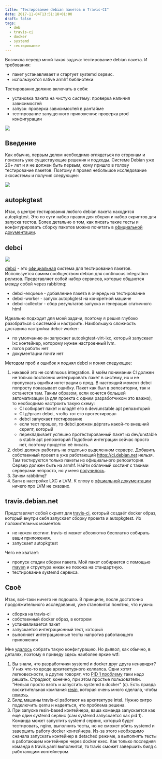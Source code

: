 ```yaml
---
title: "Тестирование debian пакетов в Travis-CI"
date: 2017-11-04T13:51:18+01:00
draft: false
tags:
  - deb
  - travis-ci
  - docker
  - systemd
  - тестирование
---
```

Возникла передо мной такая задача: тестирование debian пакета. И требования:

 * пакет устанавливает и стартует systemd сервис.
 * используются native armhf библиотеки

Тестирование должно включать в себя:

- установка пакета на чистую систему: проверка наличия зависимостей
- запуск: проверка зависимостей в рантайме
- тестирование запущенного приложения: проверка prod конфигурации

![](1tonmhzpsbqtt5yqf6sxnpumnk8.png)

Введение
-----------

Как обычно, первым делом необходимо оглядеться по сторонам и поискать уже существующие решения и подходы. Системе Debian уже 20+ лет и я не должен быть первым, кому пришло в голову тестирование пакетов. Поэтому я провел небольшое исследование экосистемы и получил следующее:

![](rw9hiwy9lgzw4oxcgijh85_qvnw.png)

autopkgtest
-----------

Итак, в центре тестирования любого debian пакета находится autopkgtest. Это по сути набор правил для сборки и набор скриптов для запуска тестов. Более детально о том, как писать такие тесты и конфигурировать сборку пакетов можно почитать в [официальной документации](http://packaging.ubuntu.com/ru/html/auto-pkg-test.html). 

debci
-----------

![](soiwyhiobqzphzpiagvplg9ryfo.png)

[debci](https://github.com/terceiro/debci)  - это [официальная](https://ci.debian.net) система для тестирования пакетов. Используется самим сообществом debian для continuous integration релизов. Представляет собой набор сервисов, которые общаются между собой через rabbitmq:

- debci-enqueue - добавление пакета в очередь на тестирование
- debci-worker - запуск autopkgtest на конкретной машине
- debci-collector - сбор результатов запуска и генерация статичного html 

Идеально подходит для моей задачи, поэтому я решил глубоко разобраться с системой и настроить. Наибольшую сложность доставила настройка debci-worker:

- по умолчанию он запускает autopkgtest-virt-lxc, который запускает lxc контейнер, которому нужен настроенный lvm.
- логов работы нет
- документации почти нет

Методом проб и ошибок я поднял debci и понял следующее:

1. никакой это не continuous integration. В моём понимании CI должен не только постоянно интегрировать пакет в систему, но и не пропускать ошибки интеграции в прод. В настоящий момент debci попросту показывает ошибку. Пакет как был в репозитории, так и останется там. Таким образом, если хочется большей автоматизации (а для проекта с одним разработчиком это важно), то необходимо настроить такую схему:
	- CI собирает пакет и кладёт его в dev/unstable apt репозиторий
	- CI дёргает debci, чтобы тот его протестировал
	- debci запускает тестирование
	- если тест прошел, то debci должен дёргать какой-то внешний скрипт, который
	- перекладывает успешно протестированный пакет из dev/unstable в stable apt репозиторий
Подобной интеграции сейчас просто нет, поэтому придется её писать.
2. debci должен работать на отдельно выделенном сервере. Добавить собственный проект в уже работающий https://ci.debian.net нельзя. Там тестируются только пакеты из официального репозитория. Сервер должен быть на armhf. Найти облачный хостинг с такими серверами непросто, но у меня [получилось](https://www.scaleway.com).
3. Зачем rabbitmq? 
4. Баги в настройке LXC и LVM. К слову в [офциальной документации](https://github.com/terceiro/debci/tree/master/docs) ничего про LVM не сказано. 

travis.debian.net
-----------

Представляет собой скрипт для [travis-ci](http://travis-ci.org/), который создаёт docker образ, который внутри себя запускает сборку проекта и autopkgtest. Из положительных моментов:

- не нужен хостинг. travis-ci может абсолютно бесплатно собирать ваши приложения. 
- запускает autopkgtest

Чего не хватает:

- пропуск стадии сборки пакета. Мой пакет собирается с помощью [maven](https://github.com/dernasherbrezon/deb-maven-plugin) и структура никак не похожа на стандартную.
- тестирование systemd сервиса.

Своё
-----------

Итак, всё-таки ничего не подошло. В принципе, после достаточно продолжительного исследования, уже становится понятно, что нужно:

- сборка на travis-ci
- собственный docker образ, в котором
- устанавливается пакет
- запускается интеграционный тест, который
- выполняет интеграционные тесты напротив работающего приложения

Мне [удалось](https://travis-ci.org/dernasherbrezon/r2cloud/builds/296993677) собрать такую конфигурацию. Но дьявол, как обычно, в деталях, поэтому я приведу здесь наиболее яркие wtf:

 1. Вы знали, что разработчики systemd и docker друг друга ненавидят? У них что-то вроде архитектурного коллапса. Одни хотят легковесности, а другие говорят, что [PID 1 проблему](https://blog.phusion.nl/2015/01/20/docker-and-the-pid-1-zombie-reaping-problem/) таки надо решать. Страдают, конечно, при этом простые пользователи. "Нельзя просто взять и запустить systemd в docker" (c). Есть правда восхитительная компания [resin](https://resin.io), которая очень много сделала, чтобы [помочь](https://docs.resin.io/runtime/resin-base-images/).
 2. Билд машины travis-ci работают на архитектуре intel. Нужно хитро подключить qemu и надеяться, что проблема решена.
 3. При запуске resin-based контейнера, ваша команда запускается как ещё один systemd сервис (сам systemd запускается как pid 1). Команда может запустить systemd сервис, который будет тестировать, nginx, выполнить тесты, но не сможет убить systemd и завершить работу docker контейнера. Из-за этого необходимо сначала запускать контейнер в detached режиме, а выполнять тесты в работающем контейнере через docker exec. Как только последняя команда в travis.yaml выполнится, то travis сможет завершить билд с работающим контейнером.